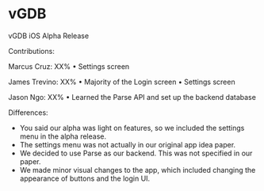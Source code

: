 # vGDB
vGDB iOS Alpha Release

Contributions:

Marcus Cruz: XX%
• Settings screen

James Trevino: XX%
• Majority of the Login screen
• Settings screen

Jason Ngo: XX%
• Learned the Parse API and set up the backend database

Differences:
- You said our alpha was light on features, so we included the settings menu in the alpha release.
- The settings menu was not actually in our original app idea paper.
- We decided to use Parse as our backend. This was not specified in our paper.
- We made minor visual changes to the app, which included changing the appearance of buttons and the login UI.